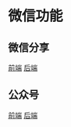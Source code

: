 # 微信功能

## 微信分享

[前端](app/share.html)
[后端](server/share.js)

## 公众号

[前端](app/app.html)
[后端](server/SelfMenu.js)